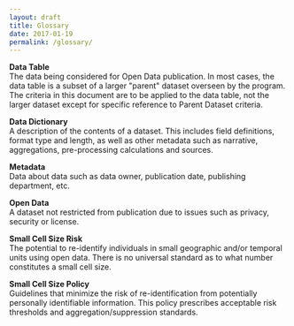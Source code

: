 ```yaml
---
layout: draft
title: Glossary
date: 2017-01-19
permalink: /glossary/
---
```


**Data Table**  
The data being considered for Open Data publication. In most cases, the data table is a subset of a larger "parent" dataset overseen by the program. The criteria in this document are to be applied to the data table, not the larger dataset except for specific reference to Parent Dataset criteria.	

**Data Dictionary**  
A description of the contents of a dataset. This includes field definitions, format type and length, as well as other metadata such as narrative, aggregations, pre-processing calculations and sources.

**Metadata**  
Data about data such as data owner, publication date, publishing department, etc.

**Open Data**  
A dataset not restricted from publication due to issues such as privacy, security or license.

**Small Cell Size Risk**  
The potential to re-identify individuals in small geographic and/or temporal units using open data. There is no universal standard as to what number constitutes a small cell size.	

**Small Cell Size Policy**  
Guidelines that minimize the risk of re-identification from potentially personally identifiable information. This policy prescribes acceptable risk thresholds and aggregation/suppression standards.